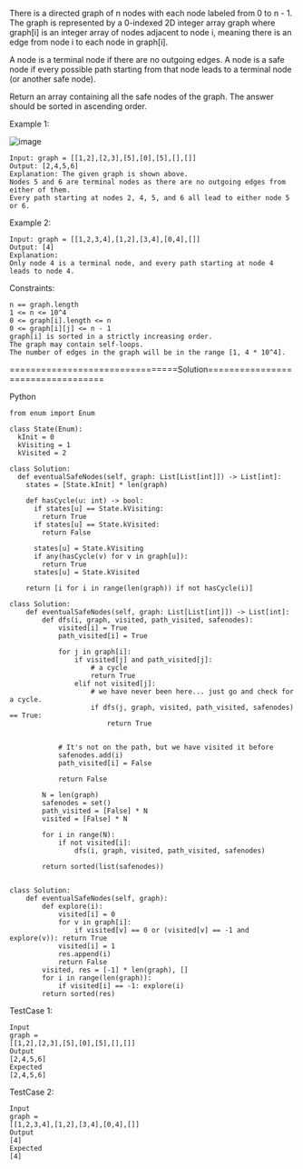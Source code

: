 There is a directed graph of n nodes with each node labeled from 0 to n - 1. 
The graph is represented by a 0-indexed 2D integer array graph where graph[i] is an integer array of nodes adjacent to node i, 
meaning there is an edge from node i to each node in graph[i].

A node is a terminal node if there are no outgoing edges. 
A node is a safe node if every possible path starting from that node leads to a terminal node (or another safe node).

Return an array containing all the safe nodes of the graph. The answer should be sorted in ascending order.

 
Example 1:

![image](https://github.com/Pughal/leetcode_solutions/assets/22728867/d3aed9c1-0a19-4c4e-b4ff-9f1abeb0e054)

```
Input: graph = [[1,2],[2,3],[5],[0],[5],[],[]]
Output: [2,4,5,6]
Explanation: The given graph is shown above.
Nodes 5 and 6 are terminal nodes as there are no outgoing edges from either of them.
Every path starting at nodes 2, 4, 5, and 6 all lead to either node 5 or 6.
```

Example 2:
```
Input: graph = [[1,2,3,4],[1,2],[3,4],[0,4],[]]
Output: [4]
Explanation:
Only node 4 is a terminal node, and every path starting at node 4 leads to node 4.
```

Constraints:
```
n == graph.length
1 <= n <= 10^4
0 <= graph[i].length <= n
0 <= graph[i][j] <= n - 1
graph[i] is sorted in a strictly increasing order.
The graph may contain self-loops.
The number of edges in the graph will be in the range [1, 4 * 10^4].
```

================================Solution==================================

Python

```
from enum import Enum

class State(Enum):
  kInit = 0
  kVisiting = 1
  kVisited = 2

class Solution:
  def eventualSafeNodes(self, graph: List[List[int]]) -> List[int]:
    states = [State.kInit] * len(graph)

    def hasCycle(u: int) -> bool:
      if states[u] == State.kVisiting:
        return True
      if states[u] == State.kVisited:
        return False

      states[u] = State.kVisiting
      if any(hasCycle(v) for v in graph[u]):
        return True
      states[u] = State.kVisited

    return [i for i in range(len(graph)) if not hasCycle(i)]
```

```
class Solution:
    def eventualSafeNodes(self, graph: List[List[int]]) -> List[int]:
        def dfs(i, graph, visited, path_visited, safenodes):
            visited[i] = True
            path_visited[i] = True

            for j in graph[i]:
                if visited[j] and path_visited[j]:
                    # a cycle
                    return True
                elif not visited[j]:
                    # we have never been here... just go and check for a cycle.
                    if dfs(j, graph, visited, path_visited, safenodes) == True:
                        return True


            # It's not on the path, but we have visited it before
            safenodes.add(i)
            path_visited[i] = False
            
            return False

        N = len(graph)
        safenodes = set()
        path_visited = [False] * N
        visited = [False] * N

        for i in range(N):
            if not visited[i]:
                dfs(i, graph, visited, path_visited, safenodes)

        return sorted(list(safenodes))
        
```

```
class Solution:
    def eventualSafeNodes(self, graph):
        def explore(i):
            visited[i] = 0
            for v in graph[i]:
                if visited[v] == 0 or (visited[v] == -1 and explore(v)): return True
            visited[i] = 1
            res.append(i)
            return False
        visited, res = [-1] * len(graph), []
        for i in range(len(graph)):
            if visited[i] == -1: explore(i)
        return sorted(res)
```

TestCase 1:
```
Input
graph =
[[1,2],[2,3],[5],[0],[5],[],[]]
Output
[2,4,5,6]
Expected
[2,4,5,6]
```

TestCase 2:
```
Input
graph =
[[1,2,3,4],[1,2],[3,4],[0,4],[]]
Output
[4]
Expected
[4]
```
